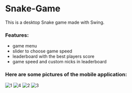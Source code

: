 # Snake-Game

This is a desktop Snake game made with Swing.
### Features:
- game menu
- slider to choose game speed
- leaderboard with the best players score
- game speed and custom nicks in leaderboard

### Here are some pictures of the mobile application:

![1](https://github.com/AdamDawi/Snake-Game/assets/49430055/74c5e072-19d7-490f-b93c-059505410031)
![4](https://github.com/AdamDawi/Snake-Game/assets/49430055/3487e267-0c00-4de3-8ade-dd030076de1e)
![2](https://github.com/AdamDawi/Snake-Game/assets/49430055/f756fd53-6e0a-4a66-8e45-c2dfff3bff8d)
![3](https://github.com/AdamDawi/Snake-Game/assets/49430055/4f1f5435-0021-4a2e-90e9-f4f1e344cf25)
